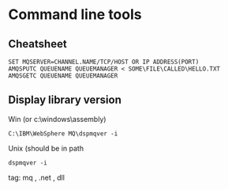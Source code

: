 # Command line tools

## Cheatsheet
```
SET MQSERVER=CHANNEL.NAME/TCP/HOST OR IP ADDRESS(PORT)
AMQSPUTC QUEUENAME QUEUEMANAGER < SOME\FILE\CALLED\HELLO.TXT
AMQSGETC QUEUENAME QUEUEMANAGER
```

## Display library version

Win (or c:\windows\assembly)

```
C:\IBM\WebSphere MQ\dspmqver -i
```

Unix (should be in path

```
dspmqver -i
```

tag: mq , .net , dll
